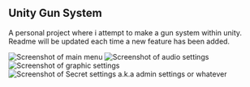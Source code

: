 ## Unity Gun System
A personal project where i attempt to make a gun system within unity.\
Readme will be updated each time a new feature has been added.

![Screenshot of main menu](https://media.discordapp.net/attachments/860234275268722728/868636961391403078/unknown.png?width=907&height=508)
![Screenshot of audio settings](https://media.discordapp.net/attachments/854772935573897249/869643438470078485/unknown.png)
![Screenshot of graphic settings](https://media.discordapp.net/attachments/854772935573897249/869643602010198116/unknown.png)
![Screenshot of Secret settings a.k.a admin settings or whatever](https://media.discordapp.net/attachments/854772935573897249/869643702681882624/unknown.png)